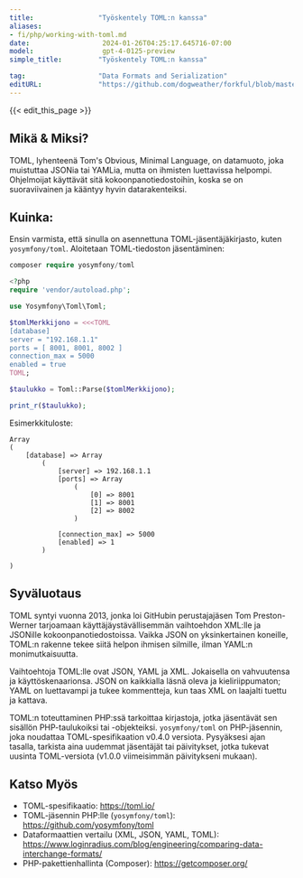 ```yaml
---
title:                "Työskentely TOML:n kanssa"
aliases:
- fi/php/working-with-toml.md
date:                  2024-01-26T04:25:17.645716-07:00
model:                 gpt-4-0125-preview
simple_title:         "Työskentely TOML:n kanssa"

tag:                  "Data Formats and Serialization"
editURL:              "https://github.com/dogweather/forkful/blob/master/content/fi/php/working-with-toml.md"
---
```


{{< edit_this_page >}}

## Mikä & Miksi?
TOML, lyhenteenä Tom's Obvious, Minimal Language, on datamuoto, joka muistuttaa JSONia tai YAMLia, mutta on ihmisten luettavissa helpompi. Ohjelmoijat käyttävät sitä kokoonpanotiedostoihin, koska se on suoraviivainen ja kääntyy hyvin datarakenteiksi.

## Kuinka:
Ensin varmista, että sinulla on asennettuna TOML-jäsentäjäkirjasto, kuten `yosymfony/toml`. Aloitetaan TOML-tiedoston jäsentäminen:

```php
composer require yosymfony/toml

<?php
require 'vendor/autoload.php';

use Yosymfony\Toml\Toml;

$tomlMerkkijono = <<<TOML
[database]
server = "192.168.1.1"
ports = [ 8001, 8001, 8002 ]
connection_max = 5000
enabled = true
TOML;

$taulukko = Toml::Parse($tomlMerkkijono);

print_r($taulukko);
```

Esimerkkituloste:

```
Array
(
    [database] => Array
        (
            [server] => 192.168.1.1
            [ports] => Array
                (
                    [0] => 8001
                    [1] => 8001
                    [2] => 8002
                )

            [connection_max] => 5000
            [enabled] => 1
        )

)
```
## Syväluotaus
TOML syntyi vuonna 2013, jonka loi GitHubin perustajajäsen Tom Preston-Werner tarjoamaan käyttäjäystävällisemmän vaihtoehdon XML:lle ja JSONille kokoonpanotiedostoissa. Vaikka JSON on yksinkertainen koneille, TOML:n rakenne tekee siitä helpon ihmisen silmille, ilman YAML:n monimutkaisuutta.

Vaihtoehtoja TOML:lle ovat JSON, YAML ja XML. Jokaisella on vahvuutensa ja käyttöskenaarionsa. JSON on kaikkialla läsnä oleva ja kieliriippumaton; YAML on luettavampi ja tukee kommentteja, kun taas XML on laajalti tuettu ja kattava.

TOML:n toteuttaminen PHP:ssä tarkoittaa kirjastoja, jotka jäsentävät sen sisällön PHP-taulukoiksi tai -objekteiksi. `yosymfony/toml` on PHP-jäsennin, joka noudattaa TOML-spesifikaation v0.4.0 versiota. Pysyäksesi ajan tasalla, tarkista aina uudemmat jäsentäjät tai päivitykset, jotka tukevat uusinta TOML-versiota (v1.0.0 viimeisimmän päivitykseni mukaan).

## Katso Myös
- TOML-spesifikaatio: <https://toml.io/>
- TOML-jäsennin PHP:lle (`yosymfony/toml`): <https://github.com/yosymfony/toml>
- Dataformaattien vertailu (XML, JSON, YAML, TOML): <https://www.loginradius.com/blog/engineering/comparing-data-interchange-formats/>
- PHP-pakettienhallinta (Composer): <https://getcomposer.org/>
